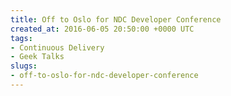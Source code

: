 ```yaml
---
title: Off to Oslo for NDC Developer Conference
created_at: 2016-06-05 20:50:00 +0000 UTC
tags:
- Continuous Delivery
- Geek Talks
slugs:
- off-to-oslo-for-ndc-developer-conference
---
```

